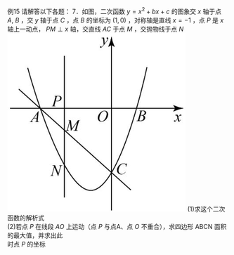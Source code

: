 例15 请解答以下各题： 7．如图，二次函数 $y = x ^ { 2 } + b x + c$ 的图象交 $x$ 轴于点 $A , \ B$ ，交 $y$ 轴于点 $C$ ，点 $B$ 的坐标为 $\left( 1 , 0 \right)$ ，对称轴是直线 $x { = } - 1$ ，点 $P$ 是 $x$ 轴上一动点， $P M \perp x$ 轴，交直线 $A C$ 于点 $M$ ，交抛物线于点 $N$
![](<../../qs_image_DB/专题2-7_二次函数中的最值问题（解析版）/820598bc505fca5c97bfd9b3f73bf8c4fdf47cadb601b80d3b02a5565b45dc88.jpg>)
(1)求这个二次函数的解析式  
(2)若点 $P$ 在线段 $A O$ 上运动（点 $P$ 与点A、点 $O$ 不重合），求四边形 ABCN 面积的最大值，并求出此  
时点 $P$ 的坐标
